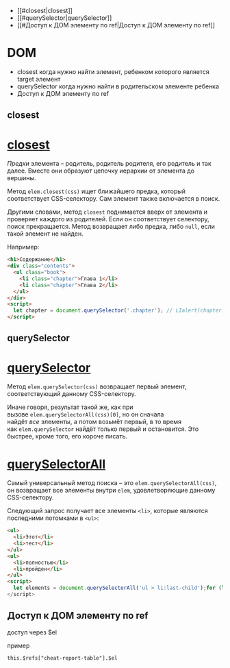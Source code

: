 - [[#closest|closest]]
- [[#querySelector|querySelector]]
- [[#Доступ к ДОМ элементу по ref|Доступ к ДОМ элементу по ref]]

# DOM

- closest когда нужно найти элемент, ребенком которого является target элемент
- querySelector когда нужно найти в родительском элементе ребенка
- Доступ к ДОМ элементу по ref

## closest

# [closest](https://learn.javascript.ru/searching-elements-dom#closest)

*Предки* элемента – родитель, родитель родителя, его родитель и так далее. Вместе они образуют цепочку иерархии от элемента до вершины.

Метод `elem.closest(css)` ищет ближайшего предка, который соответствует CSS-селектору. Сам элемент также включается в поиск.

Другими словами, метод `closest` поднимается вверх от элемента и проверяет каждого из родителей. Если он соответствует селектору, поиск прекращается. Метод возвращает либо предка, либо `null`, если такой элемент не найден.

Например:

```html
<h1>Содержание</h1>
<div class="contents">
  <ul class="book">
    <li class="chapter">Глава 1</li>
    <li class="chapter">Глава 2</li>
  </ul>
</div>
<script>
  let chapter = document.querySelector('.chapter'); // LIalert(chapter.closest('.book')); // ULalert(chapter.closest('.contents')); // DIValert(chapter.closest('h1')); // null (потому что h1 - не предок)
</script>
```

## querySelector

# [querySelector](https://learn.javascript.ru/searching-elements-dom#querySelector)

Метод `elem.querySelector(css)` возвращает первый элемент, соответствующий данному CSS-селектору.

Иначе говоря, результат такой же, как при вызове `elem.querySelectorAll(css)[0]`, но он сначала найдёт *все* элементы, а потом возьмёт первый, в то время как `elem.querySelector` найдёт только первый и остановится. Это быстрее, кроме того, его короче писать.

# [querySelectorAll](https://learn.javascript.ru/searching-elements-dom#querySelectorAll)

Самый универсальный метод поиска – это `elem.querySelectorAll(css)`, он возвращает все элементы внутри `elem`, удовлетворяющие данному CSS-селектору.

Следующий запрос получает все элементы `<li>`, которые являются последними потомками в `<ul>`:

```html
<ul>
  <li>Этот</li>
  <li>тест</li>
</ul>
<ul>
  <li>полностью</li>
  <li>пройден</li>
</ul>
<script>
  let elements = document.querySelectorAll('ul > li:last-child');for (let elem of elements) {alert(elem.innerHTML); // "тест", "пройден"}
</script>
```

## Доступ к ДОМ элементу по ref

доступ через $el

пример

```html
this.$refs["cheat-report-table"].$el
```